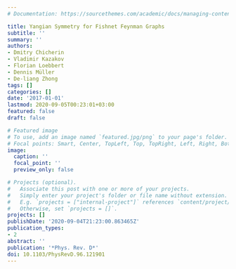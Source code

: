 ```yaml
---
# Documentation: https://sourcethemes.com/academic/docs/managing-content/

title: Yangian Symmetry for Fishnet Feynman Graphs
subtitle: ''
summary: ''
authors:
- Dmitry Chicherin
- Vladimir Kazakov
- Florian Loebbert
- Dennis Müller
- De-liang Zhong
tags: []
categories: []
date: '2017-01-01'
lastmod: 2020-09-05T00:23:01+03:00
featured: false
draft: false

# Featured image
# To use, add an image named `featured.jpg/png` to your page's folder.
# Focal points: Smart, Center, TopLeft, Top, TopRight, Left, Right, BottomLeft, Bottom, BottomRight.
image:
  caption: ''
  focal_point: ''
  preview_only: false

# Projects (optional).
#   Associate this post with one or more of your projects.
#   Simply enter your project's folder or file name without extension.
#   E.g. `projects = ["internal-project"]` references `content/project/deep-learning/index.md`.
#   Otherwise, set `projects = []`.
projects: []
publishDate: '2020-09-04T21:23:00.863465Z'
publication_types:
- 2
abstract: ''
publication: '*Phys. Rev. D*'
doi: 10.1103/PhysRevD.96.121901
---
```

